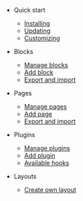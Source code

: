- Quick start
    * [Installing](basics/installing.md)
    * [Updating](basics/updating.md)
    * [Customizing](basics/customizing.md)

- Blocks
    * [Manage blocks](blocks/manage.md)
    * [Add block](blocks/add_new.md)
    * [Export and import](blocks/impex.md)

- Pages
    * [Manage pages](pages/manage.md)
    * [Add page](pages/add_new.md)
    * [Export and import](pages/impex.md)

- Plugins
    * [Manage plugins](plugins/manage.md)
    * [Add plugin](plugins/create_new.md)
    * [Available hooks](plugins/all_hooks.md)

- Layouts
    * [Create own layout](layouts/create_new.md)